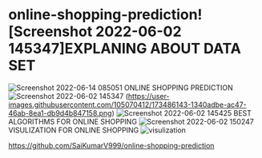 # online-shopping-prediction![Screenshot 2022-06-02 145347]EXPLANING ABOUT DATA SET
![Screenshot 2022-06-14 085051](https://user-images.githubusercontent.com/105070412/173486805-b89e0446-8a3e-44fc-805a-71842aaf517e.png)
ONLINE SHOPPING PREDICTION
![Screenshot 2022-06-02 145347](https://user-images.githubusercontent.com/105070412/173487787-86c7a050-779a-48a4-bab5-ed73ec2bc966.png)
(https://user-images.githubusercontent.com/105070412/173486143-1340adbe-ac47-46ab-8ea1-db9d4b847158.png)
![Screenshot 2022-06-02 145425](https://user-images.githubusercontent.com/105070412/173486151-e17d7379-a4ce-4f3d-98f1-6f2c94395649.png)
BEST ALGORITHMS FOR ONLINE SHOPPING
![Screenshot 2022-06-02 150247](https://user-images.githubusercontent.com/105070412/173486155-e40637c4-582e-46be-94dd-1573973ed32d.png)
VISULIZATION FOR ONLINE SHOPPING
![visulization](https://user-images.githubusercontent.com/105070412/173486245-a52bb327-bd35-4c8a-977f-cceca863d7d8.png)




https://github.com/SaiKumarV999/online-shopping-prediction



